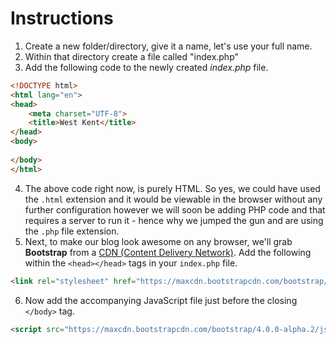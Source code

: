 # Instructions

1. Create a new folder/directory, give it a name, let's use your full name.
2. Within that directory create a file called "index.php"
3. Add the following code to the newly created _index.php_ file.
```html
<!DOCTYPE html>
<html lang="en">
<head>
    <meta charset="UTF-8">
    <title>West Kent</title>
</head>
<body>
    
</body>
</html>
```
4. The above code right now, is purely HTML. So yes, we could have used the `.html` extension and it would be viewable in the browser without any further configuration however we will soon be adding PHP code and that requires a server to run it - hence why we jumped the gun and are using the `.php` file extension.
5. Next, to make our blog look awesome on any browser, we'll grab **Bootstrap** from a [CDN (Content Delivery Network)](https://www.bootstrapcdn.com/alpha/). Add the following within the `<head></head>` tags in your `index.php` file.
```html
<link rel="stylesheet" href="https://maxcdn.bootstrapcdn.com/bootstrap/4.0.0-alpha.2/css/bootstrap.min.css">
```
6. Now add the accompanying JavaScript file just before the closing `</body>` tag.
```html
<script src="https://maxcdn.bootstrapcdn.com/bootstrap/4.0.0-alpha.2/js/bootstrap.min.js"></script>
```

